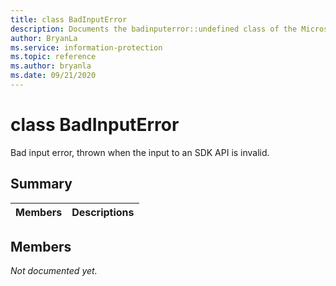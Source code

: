 ```yaml
---
title: class BadInputError 
description: Documents the badinputerror::undefined class of the Microsoft Information Protection (MIP) SDK.
author: BryanLa
ms.service: information-protection
ms.topic: reference
ms.author: bryanla
ms.date: 09/21/2020
---
```


# class BadInputError 
Bad input error, thrown when the input to an SDK API is invalid.
  
## Summary
 Members                        | Descriptions                                
--------------------------------|---------------------------------------------
  
## Members
_Not documented yet._
